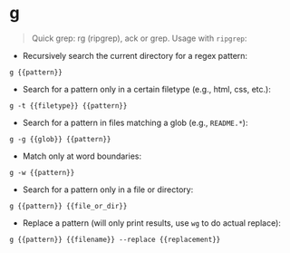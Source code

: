 # g

> Quick grep: rg (ripgrep), ack or grep. Usage with `ripgrep`:

- Recursively search the current directory for a regex pattern:

`g {{pattern}}`

- Search for a pattern only in a certain filetype (e.g., html, css, etc.):

`g -t {{filetype}} {{pattern}}`

- Search for a pattern in files matching a glob (e.g., `README.*`):

`g -g {{glob}} {{pattern}}`

- Match only at word boundaries:

`g -w {{pattern}}`

- Search for a pattern only in a file or directory:

`g {{pattern}} {{file_or_dir}}`

- Replace a pattern (will only print results, use `wg` to do actual replace):

`g {{pattern}} {{filename}} --replace {{replacement}}`
